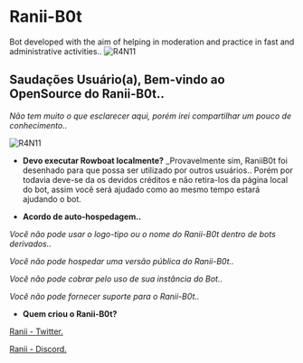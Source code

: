 # Ranii-B0t
Bot developed with the aim of helping in moderation and practice in fast and administrative activities..
![R4N11](https://i.imgur.com/O9Hv7dh.png)
## **Saudações Usuário(a), Bem-vindo ao OpenSource do Ranii-B0t..**
_Não tem muito o que esclarecer aqui, porém irei compartilhar um pouco de conhecimento.._

![R4N11](https://i.imgur.com/YaSc2os.png)

- **Devo executar Rowboat localmente?**
_Provavelmente sim, RaniiB0t foi desenhado para que possa ser utilizado por outros usuários.. Porém por todavia deve-se da os devidos créditos e não retira-los da página local do bot, assim você será ajudado como ao mesmo tempo estará ajudando o bot.

- **Acordo de auto-hospedagem..**

_Você não pode usar o logo-tipo ou o nome do Ranii-B0t dentro de bots derivados.._

_Você não pode hospedar uma versão pública do Ranii-B0t.._

_Você não pode cobrar pelo uso de sua instância do Bot.._

_Você não pode fornecer suporte para o Ranii-B0t.._

- **Quem criou o Ranii-B0t?**

[Ranii - Twitter.](https://twitter.com/RaniiReis)

[Ranii - Discord.](https://discord.gg/r2B7ave)
